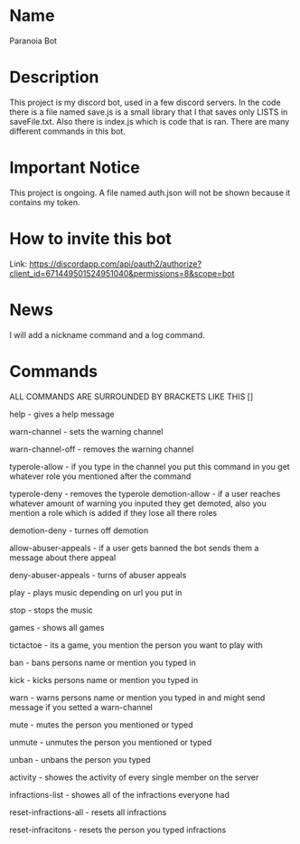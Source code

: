 # Name

Paranoia Bot

# Description

This project is my discord bot, used in a few discord servers.
In the code there is a file named save.js is a small library that I that saves only LISTS in saveFile.txt.
Also there is index.js which is code that is ran.
There are many different commands in this bot.

# Important Notice
	
This project is ongoing. A file named auth.json will not be shown because it contains my token.

# How to invite this bot
Link: https://discordapp.com/api/oauth2/authorize?client_id=671449501524951040&permissions=8&scope=bot

# News

I will add a nickname command and a log command.

# Commands
ALL COMMANDS ARE SURROUNDED BY BRACKETS LIKE THIS []

help - gives a help message

warn-channel - sets the warning channel

warn-channel-off - removes the warning channel

typerole-allow - if you type in the channel you put this command in you get whatever role you mentioned after the command

typerole-deny - removes the typerole
demotion-allow - if a user reaches whatever amount of warning you inputed they get demoted, also you mention a role which is added if they lose all there 
roles

demotion-deny - turnes off demotion

allow-abuser-appeals - if a user gets banned the bot sends them a message about there appeal

deny-abuser-appeals - turns of abuser appeals

play - plays music depending on url you put in

stop - stops the music

games - shows all games

tictactoe - its a game, you mention the person you want to play with

ban - bans persons name or mention you typed in

kick - kicks persons name or mention you typed in

warn - warns persons name or mention you typed in and might send message if you setted a warn-channel

mute - mutes the person you mentioned or typed

unmute - unmutes the person you mentioned or typed

unban - unbans the person you typed

activity - showes the activity of every single member on the server

infractions-list - showes all of the infractions everyone had

reset-infractions-all - resets all infractions

reset-infracitons - resets the person you typed infractions

